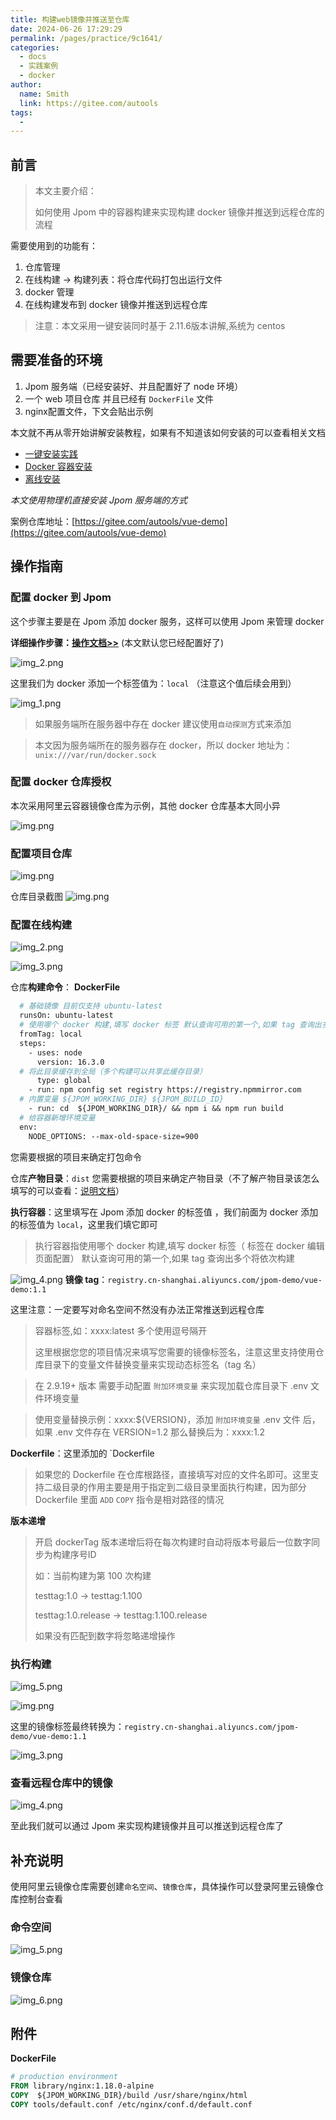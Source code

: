 ```yaml
---
title: 构建web镜像并推送至仓库
date: 2024-06-26 17:29:29
permalink: /pages/practice/9c1641/
categories:
  - docs
  - 实践案例
  - docker
author:
  name: Smith
  link: https://gitee.com/autools
tags:
  - 
---
```


## 前言

> 本文主要介绍：
> 
> 如何使用 Jpom 中的容器构建来实现构建 docker 镜像并推送到远程仓库的流程

需要使用到的功能有：

1. 仓库管理
2. 在线构建 -> 构建列表：将仓库代码打包出运行文件
3. docker 管理
4. 在线构建发布到 docker 镜像并推送到远程仓库

> 注意：本文采用一键安装同时基于 2.11.6版本讲解,系统为 centos


## 需要准备的环境

1. Jpom 服务端（已经安装好、并且配置好了 node 环境）
2. 一个 web 项目仓库 并且已经有 `DockerFile` 文件
3. nginx配置文件，下文会贴出示例

本文就不再从零开始讲解安装教程，如果有不知道该如何安装的可以查看相关文档

-  [一键安装实践](/pages/15b7a2/)
-  [Docker 容器安装](/pages/c846d3/)
-  [离线安装](/pages/af288b/)

*本文使用物理机直接安装 Jpom 服务端的方式*

案例仓库地址：[https://gitee.com/autools/vue-demo](https://gitee.com/autools/vue-demo) 

## 操作指南

### 配置 docker 到 Jpom 

这个步骤主要是在 Jpom 添加 docker 服务，这样可以使用 Jpom 来管理 docker

**详细操作步骤：[操作文档>>](/pages/practice/docker-cli/)** (本文默认您已经配置好了)

![img_2.png](/images/tutorial/build-docker-images/img_2.png)

这里我们为 docker 添加一个标签值为：`local` （注意这个值后续会用到）

![img_1.png](/images/tutorial/build-docker-images/img_1.png)

> 如果服务端所在服务器中存在 docker 建议使用`自动探测`方式来添加

> 本文因为服务端所在的服务器存在 docker，所以 docker 地址为：`unix:///var/run/docker.sock`

### 配置 docker 仓库授权

本次采用阿里云容器镜像仓库为示例，其他 docker 仓库基本大同小异

![img.png](/images/tutorial/build-docker-images-push/img.png)

### 配置项目仓库

![img.png](/images/tutorial/build-docker-web-images/img.png)

仓库目录截图
![img.png](/images/tutorial/build-docker-web-images/img.png)

### 配置在线构建

![img_2.png](/images/tutorial/build-docker-web-images/img2.png)

![img_3.png](/images/tutorial/build-docker-web-images/img3.png)

仓库**构建命令**：
**DockerFile**

```dockerfile
  # 基础镜像 目前仅支持 ubuntu-latest
  runsOn: ubuntu-latest
  # 使用哪个 docker 构建,填写 docker 标签 默认查询可用的第一个,如果 tag 查询出多个也选择第一个结果
  fromTag: local
  steps:
    - uses: node
      version: 16.3.0
  # 将此目录缓存到全局（多个构建可以共享此缓存目录）
      type: global
    - run: npm config set registry https://registry.npmmirror.com
  # 内置变量 ${JPOM_WORKING_DIR} ${JPOM_BUILD_ID}
    - run: cd  ${JPOM_WORKING_DIR}/ && npm i && npm run build
  # 给容器新增环境变量
  env:
    NODE_OPTIONS: --max-old-space-size=900

```

 您需要根据的项目来确定打包命令

仓库**产物目录**：`dist` 您需要根据的项目来确定产物目录（不了解产物目录该怎么填写的可以查看：[说明文档](/pages/0b946a/#产物目录)）

**执行容器**：这里填写在 Jpom 添加 docker 的标签值 ，我们前面为 docker 添加的标签值为 `local`，这里我们填它即可

> 执行容器指使用哪个 docker 构建,填写 docker 标签（ 标签在 docker 编辑页面配置） 默认查询可用的第一个,如果 tag 查询出多个将依次构建

![img_4.png](../../../.vuepress/public/images/tutorial/build-docker-web-images/img4.png)
**镜像 tag**：`registry.cn-shanghai.aliyuncs.com/jpom-demo/vue-demo:1.1`

这里注意：一定要写对命名空间不然没有办法正常推送到远程仓库


> 容器标签,如：xxxx:latest 多个使用逗号隔开
> 
> 这里根据您您的项目情况来填写您需要的镜像标签名，注意这里支持使用仓库目录下的变量文件替换变量来实现动态标签名（tag 名）
 
> 在 2.9.19+ 版本 需要手动配置 `附加环境变量` 来实现加载仓库目录下 .env 文件环境变量 

> 使用变量替换示例：xxxx:${VERSION}，添加 `附加环境变量` .env 文件 后，如果 .env 文件存在 VERSION=1.2 那么替换后为：xxxx:1.2

**Dockerfile**：这里添加的 `Dockerfile


> 如果您的 Dockerfile 在仓库根路径，直接填写对应的文件名即可。这里支持二级目录的作用主要是用于指定到二级目录里面执行构建，因为部分 Dockerfile 里面 `ADD` `COPY` 指令是相对路径的情况

**版本递增**

> 开启 dockerTag 版本递增后将在每次构建时自动将版本号最后一位数字同步为构建序号ID
> 
> 如：当前构建为第 100 次构建 
> 
> testtag:1.0 -> testtag:1.100
> 
> testtag:1.0.release -> testtag:1.100.release
> 
> 如果没有匹配到数字将忽略递增操作

### 执行构建

![img_5.png](/images/tutorial/build-docker-images/img_5.png)

![img.png](/images/tutorial/build-docker-images-push/img_8.png)

这里的镜像标签最终转换为：`registry.cn-shanghai.aliyuncs.com/jpom-demo/vue-demo:1.1`

![img_3.png](/images/tutorial/build-docker-images-push/img_3.png)

### 查看远程仓库中的镜像

![img_4.png](/images/tutorial/build-docker-images-push/img_4.png)

至此我们就可以通过 Jpom 来实现构建镜像并且可以推送到远程仓库了

## 补充说明

使用阿里云镜像仓库需要创建`命名空间`、`镜像仓库`，具体操作可以登录阿里云镜像仓库控制台查看

### 命令空间

![img_5.png](/images/tutorial/build-docker-images-push/img_5.png)

### 镜像仓库

![img_6.png](/images/tutorial/build-docker-images-push/img_6.png)

## 附件


**DockerFile**

```dockerfile
# production environment
FROM library/nginx:1.18.0-alpine
COPY  ${JPOM_WORKING_DIR}/build /usr/share/nginx/html
COPY tools/default.conf /etc/nginx/conf.d/default.conf
```